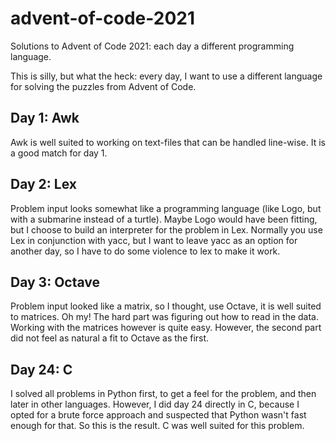 # advent-of-code-2021
Solutions to Advent of Code 2021: each day a different programming language.

This is silly, but what the heck: every day, I want to use a different language for solving the puzzles from Advent of Code.

## Day 1: Awk

Awk is well suited to working on text-files that can be handled line-wise. It is a good match for day 1.

## Day 2: Lex

Problem input looks somewhat like a programming language (like Logo, but with a submarine instead of a turtle). Maybe Logo would have been fitting, but I choose to build an interpreter for the problem in Lex. Normally you use Lex in conjunction with yacc, but I want to leave yacc as an option for another day, so I have to do some violence to lex to make it work.

## Day 3: Octave

Problem input looked like a matrix, so I thought, use Octave, it is well suited to matrices. Oh my! The hard part was figuring out how to read in the data. Working with the matrices however is quite easy. However, the second part did not feel as natural a fit to Octave as the first.

## Day 24: C

I solved all problems in Python first, to get a feel for the problem, and then later in other languages. However, I did day 24 directly in C, because I opted for a brute force approach and suspected that Python wasn't fast enough for that. So this is the result. C was well suited for this problem.
